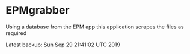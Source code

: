 # EPMgrabber
Using a database from the EPM app this application scrapes the files as required


Latest backup: Sun Sep 29 21:41:02 UTC 2019

